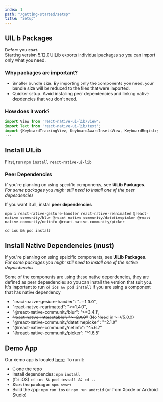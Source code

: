 ```yaml
---
index: 1
path: "/getting-started/setup"
title: "Setup"
---
```


## UILib Packages
Before you start.  
Starting version 5.12.0 UILib exports individual packages so you can import only what you need.  

### Why packages are important?
- Smaller bundle size. By importing only the components you need, your bundle size will be reduced to the files that were imported.
- Quicker setup. Avoid installing peer dependencies and linking native depdencies that you don't need. 

### How does it work?
```javascript
import View from 'react-native-ui-lib/view';
import Text from 'react-native-ui-lib/text';
import {KeyboardTrackingView, KeyboardAwareInsetsView, KeyboardRegistry, KeyboardAccessoryView, KeyboardUtils} from 'react-native-ui-lib/keyboard';
...
```


## Install UILib

First, run `npm install react-native-ui-lib`

### Peer Dependencies
If you're planning on using specific components, see **UILib Packages**.  
*For some packages you might still need to install one of the peer dependencies*

If you want it all, install **peer dependencies**
```
npm i react-native-gesture-handler react-native-reanimated @react-native-community/blur @react-native-community/datetimepicker @react-native-community/netinfo @react-native-community/picker

cd ios && pod install
```


## Install Native Dependencies (must)
If you're planning on using speicific components, see **UILib Packages**.  
*For some packages you might still need to install one of the native dependencies*

Some of the components are using these native dependencies, they are defined as peer dependencies so you can install the version that suit you.  
It's important to run `cd ios && pod install` if you are using a component that has native dependency 

- "react-native-gesture-handler": ">=1.5.0",
- "react-native-reanimated": ">=1.4.0",
- "@react-native-community/blur": ">=3.4.1",
- ~~"react-native-interactable": ">=2.0.0"~~ (No Need in >=V5.0.0)
- "@react-native-community/datetimepicker": "^2.1.0"
- "@react-native-community/netinfo": "^5.6.2"
- "@react-native-community/picker": "^1.6.5"

## Demo App

Our demo app is located [here](https://github.com/wix/react-native-ui-lib/tree/master/demo). To run it:

- Clone the repo
- Install dependencies: `npm install`
- (for iOS) `cd ios && pod install && cd ..`
- Start the packager: `npm start`
- Build the app: `npm run ios` or `npm run android` (or from Xcode or Android Studio)
